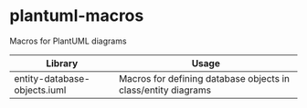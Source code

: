 # plantuml-macros
 Macros for PlantUML diagrams

| Library | Usage |
| --------| ------|
|entity-database-objects.iuml | Macros for defining database objects in class/entity diagrams |
